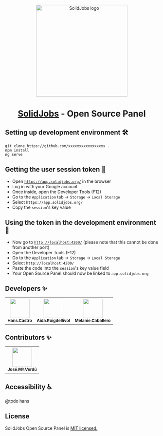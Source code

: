 <p align="center">
  <a href="https://solidjobs.org/">
    <img
      src="https://i.imgur.com/8UGkLzT.png"
      alt="SolidJobs logo" width="300" />
  </a>
</p>
<h1 align="center"><a href="https://solidjobs.org/">SolidJobs</a> - Open Source Panel</h1>

## Setting up development environment 🛠

```
git clone https://github.com/xxxxxxxxxxxxxxxxx .
npm install
ng serve
```

## Getting the user session token 🔐

* Open [`https://app.solidjobs.org/`](https://app.solidjobs.org/) in the browser
* Log in with your Google account
* Once inside, open the Developer Tools (F12)
* Go to the `Application` tab → `Storage` → `Local Storage`
* Select `https://app.solidjobs.org/`
* Copy the `session`'s key value


## Using the token in the development environment 🧪

* Now go to [`http://localhost:4200/`](http://localhost:4200/)
    (please note that this cannot be done from another port)
* Open the Developer Tools (F12)
* Go to the `Application` tab → `Storage` → `Local Storage`
* Select `http://localhost:4200/`
* Paste the code into the `session`'s key value field
* Your Open Source Panel should now be linked to `app.solidjobs.org`

## Developers ✨

<table>
  <tr>
    <td align="center"><a href="https://github.com/hanschrome"><img src="https://avatars0.githubusercontent.com/u/6317267?s=460&u=91598bd48b061718bb37e6412001e9465febc8a9&v=4" width="64px;"/><br /><sub><b>Hans Castro</b></sub></a><br /></td>
    <td align="center"><a href="https://twitter.com/AidaTrazos"><img src="https://pbs.twimg.com/profile_images/1150403764278517762/LVa_D3qs_400x400.png" width="64px;"/><br /><sub><b>Aida Puigdellivol</b></sub></a><br /></td>
    <td align="center"><a href="https://github.com/mel-caballero"><img src="https://avatars2.githubusercontent.com/u/24940188?s=460&u=e9c5de20d5101cc0e709ed04acdabc309f15a06f&v=4" width="64px;"/><br /><sub><b>Melanie Caballero</b></sub></a><br /></td>
</table>

## Contributors ✨

<table>
  <tr>
    <td align="center"><a href="https://github.com/madeinchema"><img src="https://avatars3.githubusercontent.com/u/26657998?s=460&u=dc589b8d7d0db1f26d1a1e4e3fbb39c1b096ebec&v=4" width="64px;" alt=""/><br /><sub><b>José Mª Verdú</b></sub></a><br /></td>
  </tr>
</table>

## Accessibility ♿

@todo hans

## License

SolidJobs Open Source Panel is [MIT licensed.](https://opensource.org/licenses/MIT)

